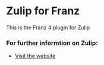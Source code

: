 # Zulip for Franz
This is the Franz 4 plugin for Zulip

### For further informtion on Zulip:
* [Visit the website](https://zulipchat.com/why-zulip/)